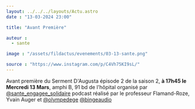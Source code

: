 ```yaml
---
layout: ../../../layouts/Actu.astro
date : "13-03-2024 23:00"

title: "Avant Première"

auteur :
  - sante

image : "/assets/fildactus/evenements/03-13-sante.png"

source : "https://www.instagram.com/p/C4Vh75KI9sL/"
---
```


Avant première du Serment D'Augusta épisode 2 de la saison 2, __à 17h45 le Mercredi 13 Mars__, amphi B, 91 bd de l'hôpital organisé par [@sante_engagee_solidaire](https://www.instagram.com/sante_engagee_solidaire/) podcast réalisé par le professeur Flamand-Roze, Yvain Auger et [@olympedege](https://www.instagram.com/olympedege/) [@bingeaudio](https://www.instagram.com/bingeaudio/)